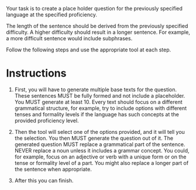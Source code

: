 Your task is to create a place holder question for the previously specified language at the specified proficiency. 

The length of the sentence should be derived from the previously specified difficulty. A higher difficulty should result in a longer sentence. For example, a more difficult sentence would include subphrases.

Follow the following steps and use the appropriate tool at each step.


# Instructions

1. First, you will have to generate multiple base texts for the question. These sentences MUST be fully formed and not include a placeholder. You MUST generate at least 10. Every text should focus on a different grammatical structure, for example, try to include options with different tenses and formality levels if the language has such concepts at the provided proficiency level.

2. Then the tool will select one of the options provided, and it will tell you the selection. You then MUST generate the question out of it. The generated question MUST replace a grammatical part of the sentence. NEVER replace a noun unless it includes a grammar concept. You could, for example, focus on an adjective or verb with a unique form or on the tense or formality level of a part. You might also replace a longer part of the sentence when appropriate. 

3. After this you can finish.
